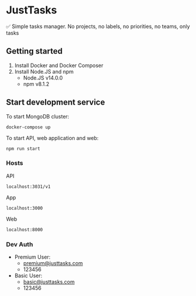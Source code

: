 # JustTasks

✅ Simple tasks manager. No projects, no labels, no priorities, no teams, only tasks

## Getting started
1. Install Docker and Docker Composer
2. Install Node.JS and npm
   - Node.JS v14.0.0
   - npm v8.1.2

## Start development service

To start MongoDB cluster:
```
docker-compose up
```

To start API, web application and web:
```
npm run start
```

### Hosts
API
```
localhost:3031/v1
```
App
```
localhost:3000
```
Web
```
localhost:8000
```

### Dev Auth
* Premium User:
  * premium@justtasks.com
  * 123456
* Basic User:
  * basic@justtasks.com
  * 123456